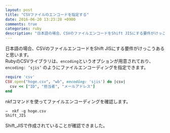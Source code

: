 ```yaml
---
layout: post
title: "CSVファイルのエンコードを指定する"
date: 2016-06-20 13:23:28 +0900
comments: true
categories: ruby
description: "日本語の場合、CSVのファイルエンコードをShift JISにする要件がけっこうあると思います。RubyのCSVライブラリは、encodingというオプションが用意されており、encoding: ’sjis' のようにファイルエンコーディングを指定できます。"
---
```


日本語の場合、CSVのファイルエンコードをShift JISにする要件がけっこうあると思います。  
RubyのCSVライブラリは、`encoding`というオプションが用意されており、`encoding: ’sjis’` のようにファイルエンコーディングを指定できます。

```ruby
require 'csv'
CSV.open("hoge.csv", "wb", encoding: 'sjis') do |csv|
  csv << ["ID", "担当者", "メールアドレス"]
end
```

nkfコマンドを使ってファイルエンコーディングを確認します。

```
⇒  nkf -g hoge.csv
Shift_JIS
```

Shift_JISで作成されていることが確認できました。
